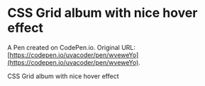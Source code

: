 # CSS Grid album with nice hover effect

A Pen created on CodePen.io. Original URL: [https://codepen.io/uvacoder/pen/wveweYo](https://codepen.io/uvacoder/pen/wveweYo).

CSS Grid album with nice hover effect

